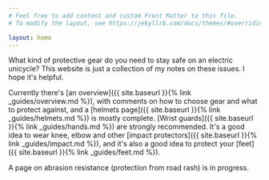 ```yaml
---
# Feel free to add content and custom Front Matter to this file.
# To modify the layout, see https://jekyllrb.com/docs/themes/#overriding-theme-defaults

layout: home
---
```


What kind of protective gear do you need to stay safe on an electric unicycle?
This website is just a collection of my notes on these issues. I hope it's
helpful.

Currently there's [an overview]({{ site.baseurl }}{% link _guides/overview.md
%}), with comments on how to choose gear and what to protect against, and a
[helmets page]({{ site.baseurl }}{% link _guides/helmets.md %}) is mostly
complete. [Wrist guards]({{ site.baseurl }}{% link _guides/hands.md %}) are
strongly recommended. It's a good idea to wear knee, elbow and other [impact
protectors]({{ site.baseurl }}{% link _guides/impact.md %}), and it's also a
good idea to protect your [feet]({{ site.baseurl }}{% link _guides/feet.md %}).

A page on abrasion resistance (protection from road rash) is in progress.
